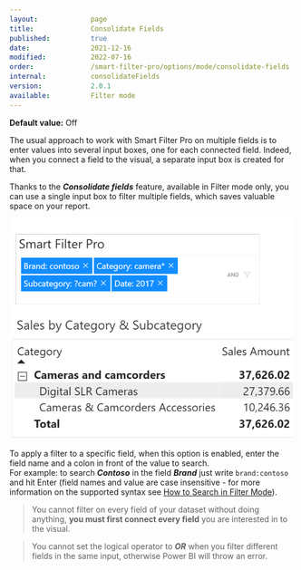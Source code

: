 ```yaml
---
layout:             page
title:              Consolidate Fields
published:          true
date:               2021-12-16
modified:           2022-07-16
order:              /smart-filter-pro/options/mode/consolidate-fields
internal:           consolidateFields
version:            2.0.1
available:          Filter mode
---
```

**Default value:** Off

The usual approach to work with Smart Filter Pro on multiple fields is to enter values into several input boxes, one for each connected field. Indeed, when you connect a field to the visual, a separate input box is created for that.

Thanks to the ***Consolidate fields*** feature, available in Filter mode only, you can use a single input box to filter multiple fields, which saves valuable space on your report.

<img src="images/consolidate-fields.png" width="500">

To apply a filter to a specific field, when this option is enabled, enter the field name and a colon in front of the value to search.  
For example: to search ***Contoso*** in the field ***Brand*** just write `brand:contoso` and hit Enter (field names and value are case insensitive - for more information on the supported syntax see [How to Search in Filter Mode](filter.md#how-to-search)).

> You cannot filter on every field of your dataset without doing anything, **you must first connect every field** you are interested in to the visual.

> You cannot set the logical operator to ***OR*** when you filter different fields in the same input, otherwise Power BI will throw an error.